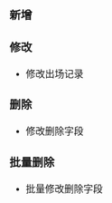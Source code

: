 <span  style="font-family: Simsun,serif; font-size: 17px; ">

### 新增

### 修改

- 修改出场记录

### 删除

- 修改删除字段

### 批量删除

- 批量修改删除字段

</span>